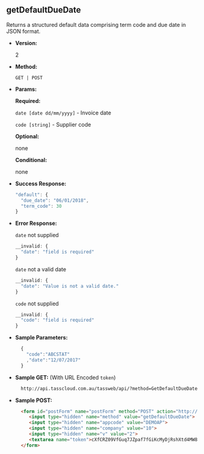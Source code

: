 **getDefaultDueDate**
----
  Returns a structured default data comprising term code and due date in JSON format.

* **Version:**

  2

* **Method:**

  `GET | POST`
  
*  **Params:**

   **Required:**
 
   `date [date dd/mm/yyyy]` - Invoice date
   
   `code [string]` - Supplier code

   **Optional:**

   none

   **Conditional:**

   none

* **Success Response:**

    ```javascript
    "default": {
      "due_date": "06/01/2018",
      "term_code": 30
    }
    ```
 
* **Error Response:**

    `date` not supplied
    ```javascript
    __invalid: {
      "date": "field is required"
    }
    ```
    
    `date` not a valid date
    ```javascript
    __invalid: {
      "date": "Value is not a valid date."
    }
    ```
    
    `code` not supplied
    ```javascript
    __invalid: {
      "code": "field is required"
    }
    ```
    
* **Sample Parameters:**

  ```javascript
    { 
      "code":"ABCSTAT"
      ,"date":"12/07/2017"
    }
  ```

* **Sample GET:** (With URL Encoded `token`)

  ```HTML
    http://api.tasscloud.com.au/tassweb/api/?method=GetDefaultDueDate&appcode=DEMOAP&company=10&v=2&token=cXfCRZ09VfGuq7JZpaf7fGiKcMyDjRshXtd4MW8eChXMd93etG4yF7yFGt68WFzh
  ```
  
* **Sample POST:**

  ```HTML
    <form id="postForm" name="postForm" method="POST" action="http://api.tasscloud.com.au/tassweb/api/">
       <input type="hidden" name="method" value="getDefaultDueDate">
       <input type="hidden" name="appcode" value="DEMOAP">
       <input type="hidden" name="company" value="10">
       <input type="hidden" name="v" value="2">
       <textarea name="token">cXfCRZ09VfGuq7JZpaf7fGiKcMyDjRshXtd4MW8eChXMd93etG4yF7yFGt68WFzh</textarea>
    </form>
  ```
